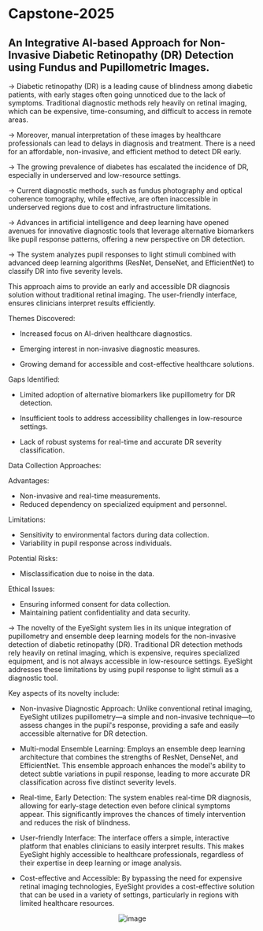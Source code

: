 # Capstone-2025
## An Integrative AI-based Approach for Non-Invasive Diabetic Retinopathy (DR) Detection using Fundus and Pupillometric Images.

-> Diabetic retinopathy (DR) is a leading cause of blindness among diabetic patients, with early stages often going unnoticed due to the lack of symptoms. Traditional diagnostic methods rely heavily on retinal imaging, which can be expensive, time-consuming, and difficult to access in remote areas.

-> Moreover, manual interpretation of these images by healthcare professionals can lead to delays in diagnosis and treatment. There is a need for an affordable, non-invasive, and efficient method to detect DR early.


-> The growing prevalence of diabetes has escalated the incidence of DR, especially in underserved and low-resource settings.

-> Current diagnostic methods, such as fundus photography and optical coherence tomography, while effective, are often inaccessible in underserved regions due to cost and infrastructure limitations.

-> Advances in artificial intelligence and deep learning have opened avenues for innovative diagnostic tools that leverage alternative biomarkers like pupil response patterns, offering a new perspective on DR detection.


-> The system analyzes pupil responses to light stimuli combined with advanced deep learning algorithms (ResNet, DenseNet, and EfficientNet) to classify DR into five severity levels. 

This approach aims to provide an early and accessible DR diagnosis solution without traditional retinal imaging. The user-friendly interface, ensures clinicians interpret results efficiently.


Themes Discovered:

- Increased focus on AI-driven healthcare diagnostics.

- Emerging interest in non-invasive diagnostic measures.

- Growing demand for accessible and cost-effective healthcare solutions.


Gaps Identified:

- Limited adoption of alternative biomarkers like pupillometry for DR detection.

- Insufficient tools to address accessibility challenges in low-resource settings.

- Lack of robust systems for real-time and accurate DR severity classification.


Data Collection Approaches:

Advantages:
- Non-invasive and real-time measurements.
- Reduced dependency on specialized equipment and personnel.

Limitations:
- Sensitivity to environmental factors during data collection.
- Variability in pupil response across individuals.

Potential Risks:
- Misclassification due to noise in the data.

Ethical Issues:
- Ensuring informed consent for data collection.
- Maintaining patient confidentiality and data security.


-> The novelty of the EyeSight system lies in its unique integration of pupillometry and ensemble deep learning models for the non-invasive detection of diabetic retinopathy (DR). Traditional DR detection methods rely heavily on retinal imaging, which is expensive, requires specialized equipment, and is not always accessible in low-resource settings. EyeSight addresses these limitations by using pupil response to light stimuli as a diagnostic tool.

Key aspects of its novelty include:

- Non-invasive Diagnostic Approach: Unlike conventional retinal imaging, EyeSight utilizes pupillometry—a simple and non-invasive technique—to assess changes in the pupil's response, providing a safe and easily accessible alternative for DR detection.

- Multi-modal Ensemble Learning: Employs an ensemble deep learning architecture that combines the strengths of ResNet, DenseNet, and EfficientNet. This ensemble approach enhances the model's ability to detect subtle variations in pupil response, leading to more accurate DR classification across five distinct severity levels.

- Real-time, Early Detection: The system enables real-time DR diagnosis, allowing for early-stage detection even before clinical symptoms appear. This significantly improves the chances of timely intervention and reduces the risk of blindness.

- User-friendly Interface: The interface offers a simple, interactive platform that enables clinicians to easily interpret results. This makes EyeSight highly accessible to healthcare professionals, regardless of their expertise in deep learning or image analysis.

- Cost-effective and Accessible: By bypassing the need for expensive retinal imaging technologies, EyeSight provides a cost-effective solution that can be used in a variety of settings, particularly in regions with limited healthcare resources.

<p align="center">
  <img src="https://github.com/user-attachments/assets/43614fc1-dc45-4767-aeb5-9a9da4793124" alt="image">
</p>
